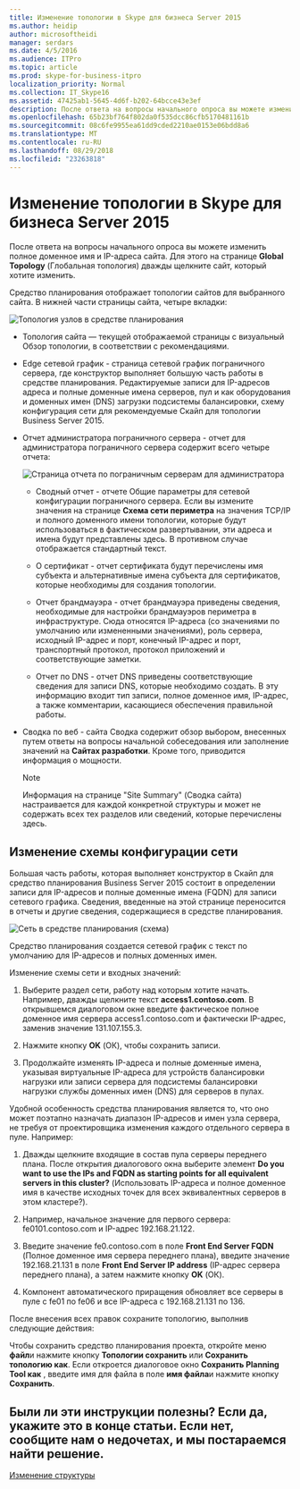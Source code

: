```yaml
---
title: Изменение топологии в Skype для бизнеса Server 2015
ms.author: heidip
author: microsoftheidi
manager: serdars
ms.date: 4/5/2016
ms.audience: ITPro
ms.topic: article
ms.prod: skype-for-business-itpro
localization_priority: Normal
ms.collection: IT_Skype16
ms.assetid: 47425ab1-5645-4d6f-b202-64bcce43e3ef
description: После ответа на вопросы начального опроса вы можете изменить полное доменное имя и IP-адреса сайта. Для этого на странице Global Topology (Глобальная топология) дважды щелкните сайт, который хотите изменить.
ms.openlocfilehash: 65b23bf764f802da0f535dcc86cfb5170481161b
ms.sourcegitcommit: 08c6fe9955ea61dd9cded2210ae0153e06bdd8a6
ms.translationtype: MT
ms.contentlocale: ru-RU
ms.lasthandoff: 08/29/2018
ms.locfileid: "23263818"
---
```

# <a name="edit-the-topology-in-skype-for-business-server-2015"></a>Изменение топологии в Skype для бизнеса Server 2015

После ответа на вопросы начального опроса вы можете изменить полное доменное имя и IP-адреса сайта. Для этого на странице **Global Topology** (Глобальная топология) дважды щелкните сайт, который хотите изменить.

Средство планирования отображает топологии сайтов для выбранного сайта. В нижней части страницы сайта, четыре вкладки:

![Топология узлов в средстве планирования](../../media/Planning_Tool_Site_Topology.png)

- Топология сайта — текущей отображаемой страницы с визуальный Обзор топологии, в соответствии с рекомендациями.

- Edge сетевой график - страница сетевой график пограничного сервера, где конструктор выполняет большую часть работы в средстве планирования. Редактируемые записи для IP-адресов адреса и полные доменные имена серверов, пул и как оборудования и доменных имен (DNS) загрузки подсистемы балансировки, схему конфигурация сети для рекомендуемые Скайп для топологии Business Server 2015.

- Отчет администратора пограничного сервера - отчет для администратора пограничного сервера содержит всего четыре отчета:

     ![Страница отчета по пограничным серверам для администратора](../../media/Planning_Tool_Summary_Report.png)

  - Сводный отчет - отчете Общие параметры для сетевой конфигурации пограничного сервера. Если вы измените значения на странице **Схема сети периметра** на значения TCP/IP и полного доменного имени топологии, которые будут использоваться в фактическом развертывании, эти адреса и имена будут представлены здесь. В противном случае отображается стандартный текст.

  - О сертификат - отчет сертификата будут перечислены имя субъекта и альтернативные имена субъекта для сертификатов, которые необходимы для создания топологии.

  - Отчет брандмауэра - отчет брандмауэра приведены сведения, необходимые для настройки брандмауэров периметра в инфраструктуре. Сюда относятся IP-адреса (со значениями по умолчанию или измененными значениями), роль сервера, исходный IP-адрес и порт, конечный IP-адрес и порт, транспортный протокол, протокол приложений и соответствующие заметки.

  - Отчет по DNS - отчет DNS приведены соответствующие сведения для записи DNS, которые необходимо создать. В эту информацию входит тип записи, полное доменное имя, IP-адрес, а также комментарии, касающиеся обеспечения правильной работы.

- Сводка по веб - сайта Сводка содержит обзор выбором, внесенных путем ответы на вопросы начальной собеседования или заполнение значений на **Сайтах разработки**. Кроме того, приводится информация о мощности.

    > [!NOTE]
    > Информация на странице "Site Summary" (Сводка сайта) настраивается для каждой конкретной структуры и может не содержать всех тех разделов или сведений, которые перечислены здесь.

## <a name="edit-the-network-configuration-diagram"></a>Изменение схемы конфигурации сети
<a name="Edit_Network_diagram"> </a>

Большая часть работы, которая выполняет конструктор в Скайп для средство планирования Business Server 2015 состоит в определении записи для IP-адресов и полные доменные имена (FQDN) для записи сетевого графика. Сведения, введенные на этой странице переносится в отчеты и другие сведения, содержащиеся в средстве планирования.

![Сеть в средстве планирования (схема)](../../media/Planning_Tool_Network_Diagram.png)

Средство планирования создается сетевой график с текст по умолчанию для IP-адресов и полных доменных имен.

Изменение схемы сети и входных значений:

1. Выберите раздел сети, работу над которым хотите начать. Например, дважды щелкните текст **access1.contoso.com**. В открывшемся диалоговом окне введите фактическое полное доменное имя сервера access1.contoso.com и фактически IP-адрес, заменив значение 131.107.155.3.

2. Нажмите кнопку **OK** (ОК), чтобы сохранить записи.

3. Продолжайте изменять IP-адреса и полные доменные имена, указывая виртуальные IP-адреса для устройств балансировки нагрузки или записи сервера для подсистемы балансировки нагрузки службы доменных имен (DNS) для серверов в пулах.

Удобной особенность средства планирования является то, что оно может поэтапно назначать диапазон IP-адресов и имен узла сервера, не требуя от проектировщика изменения каждого отдельного сервера в пуле. Например:

1. Дважды щелкните входящие в состав пула серверы переднего плана. После открытия диалогового окна выберите элемент **Do you want to use the IPs and FQDN as starting points for all equivalent servers in this cluster?** (Использовать IP-адреса и полное доменное имя в качестве исходных точек для всех эквивалентных серверов в этом кластере?).

2. Например, начальное значение для первого сервера: fe0101.contoso.com и IP-адрес 192.168.21.122.

3. Введите значение fe0.contoso.com в поле **Front End Server FQDN** (Полное доменное имя сервера переднего плана), введите значение 192.168.21.131 в поле **Front End Server IP address** (IP-адрес сервера переднего плана), а затем нажмите кнопку **OK** (ОК).

4. Компонент автоматического приращения обновляет все серверы в пуле с fe01 по fe06 и все IP-адреса с 192.168.21.131 по 136.

После внесения всех правок сохраните топологию, выполнив следующие действия:

Чтобы сохранить средство планирования проекта, откройте меню **файл**и нажмите кнопку **Топологии сохранить** или **Сохранить топологию как**. Если откроется диалоговое окно **Сохранить Planning Tool как** , введите имя для файла в поле **имя файла**и нажмите кнопку **Сохранить**.

## <a name="see-also"></a>Были ли эти инструкции полезны? Если да, укажите это в конце статьи. Если нет, сообщите нам о недочетах, и мы постараемся найти решение.
<a name="Edit_Network_diagram"> </a>

[Изменение структуры](https://technet.microsoft.com/library/08f639ba-0e5f-4ae7-9191-c3d96c25b169.aspx)